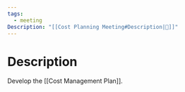 ```yaml
---
tags:
  - meeting
Description: "[[Cost Planning Meeting#Description|📝]]"
---
```

# Description
Develop the [[Cost Management Plan]].
